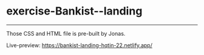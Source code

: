 # exercise-Bankist--landing
---

Those CSS and HTML file is pre-built by Jonas.


Live-preview: https://bankist-landing-hqtin-22.netlify.app/
